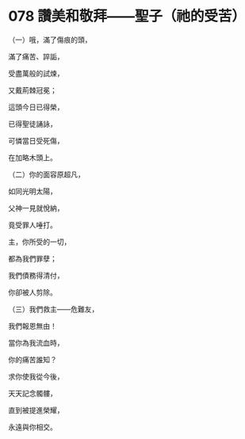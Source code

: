 # 078 讚美和敬拜——聖子（祂的受苦）

（一）哦，滿了傷痕的頭，

滿了痛苦、誶詬，

受盡萬般的試煉，

又戴荊棘冠冕；

這頭今日已得榮，

已得聖徒誦詠，

可憐當日受死傷，

在加略木頭上。

（二）你的面容原超凡，

如同光明太陽，

父神一見就悅納，

竟受罪人唾打。

主，你所受的一切，

都為我們罪孽；

我們債務得清付，

你卻被人剪除。

（三）我們救主——危難友，

我們報恩無由！

當你為我流血時，

你的痛苦誰知？

求你使我從今後，

天天記念髑髏，

直到被提進榮耀，

永遠與你相交。

